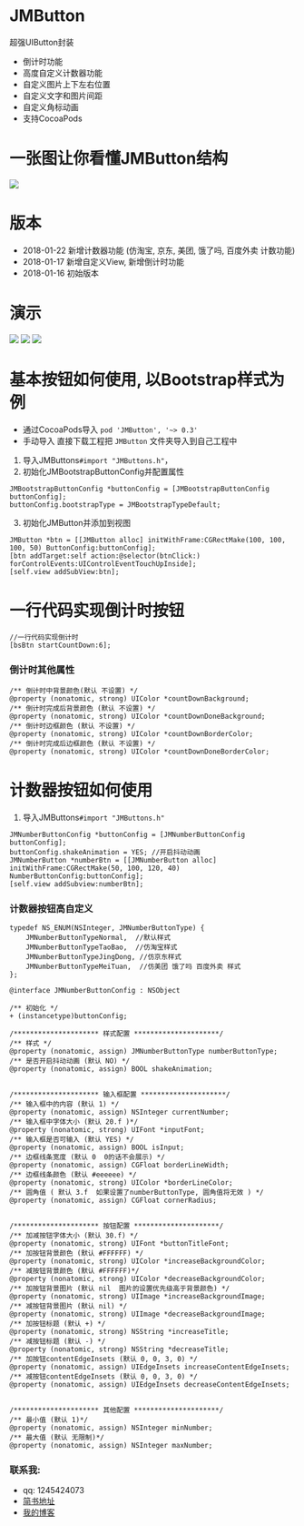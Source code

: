 # JMButton
超强UIButton封装
* 倒计时功能
* 高度自定义计数器功能
* 自定义图片上下左右位置
* 自定义文字和图片间距
* 自定义角标动画
* 支持CocoaPods

# 一张图让你看懂JMButton结构
![](https://github.com/JunAILiang/JMAllGif/raw/master/JMButton/JMButtonAll.png)

# 版本
* 2018-01-22 新增计数器功能 (仿淘宝, 京东, 美团, 饿了吗, 百度外卖 计数功能)
* 2018-01-17 新增自定义View, 新增倒计时功能  
* 2018-01-16 初始版本

# 演示
![](https://github.com/JunAILiang/JMAllGif/raw/master/JMButton/JMButton.gif) ![](https://github.com/JunAILiang/JMAllGif/raw/master/JMButton/JMButton1.gif) ![](https://github.com/JunAILiang/JMAllGif/raw/master/JMButton/JMButton2.gif)

# 基本按钮如何使用, 以Bootstrap样式为例
* 通过CocoaPods导入 `pod 'JMButton', '~> 0.3'`
* 手动导入 直接下载工程把 `JMButton` 文件夹导入到自己工程中
1. 导入JMButtons`#import "JMButtons.h"`，
2. 初始化JMBootstrapButtonConfig并配置属性
```
JMBootstrapButtonConfig *buttonConfig = [JMBootstrapButtonConfig buttonConfig];
buttonConfig.bootstrapType = JMBootstrapTypeDefault;
```
3. 初始化JMButton并添加到视图
```
JMButton *btn = [[JMButton alloc] initWithFrame:CGRectMake(100, 100, 100, 50) ButtonConfig:buttonConfig];
[btn addTarget:self action:@selector(btnClick:) forControlEvents:UIControlEventTouchUpInside];
[self.view addSubView:btn];
```

# 一行代码实现倒计时按钮
```
//一行代码实现倒计时
[bsBtn startCountDown:6];
```

### 倒计时其他属性
```
/** 倒计时中背景颜色(默认 不设置) */
@property (nonatomic, strong) UIColor *countDownBackground;
/** 倒计时完成后背景颜色 (默认 不设置) */
@property (nonatomic, strong) UIColor *countDownDoneBackground;
/** 倒计时边框颜色 (默认 不设置) */
@property (nonatomic, strong) UIColor *countDownBorderColor;
/** 倒计时完成后边框颜色 (默认 不设置) */
@property (nonatomic, strong) UIColor *countDownDoneBorderColor;
```

# 计数器按钮如何使用
1. 导入JMButtons`#import "JMButtons.h"`
```
JMNumberButtonConfig *buttonConfig = [JMNumberButtonConfig buttonConfig];
buttonConfig.shakeAnimation = YES; //开启抖动动画
JMNumberButton *numberBtn = [[JMNumberButton alloc] initWithFrame:CGRectMake(50, 100, 120, 40) NumberButtonConfig:buttonConfig];
[self.view addSubview:numberBtn];
```

### 计数器按钮高自定义
```
typedef NS_ENUM(NSInteger, JMNumberButtonType) {
    JMNumberButtonTypeNormal,  //默认样式
    JMNumberButtonTypeTaoBao,  //仿淘宝样式
    JMNumberButtonTypeJingDong, //仿京东样式
    JMNumberButtonTypeMeiTuan,  //仿美团 饿了吗 百度外卖 样式
};

@interface JMNumberButtonConfig : NSObject

/** 初始化 */
+ (instancetype)buttonConfig;

/********************* 样式配置 *********************/
/** 样式 */
@property (nonatomic, assign) JMNumberButtonType numberButtonType;
/** 是否开启抖动动画 (默认 NO) */
@property (nonatomic, assign) BOOL shakeAnimation;


/********************* 输入框配置 *********************/
/** 输入框中的内容 (默认 1) */
@property (nonatomic, assign) NSInteger currentNumber;
/** 输入框中字体大小 (默认 20.f )*/
@property (nonatomic, strong) UIFont *inputFont;
/** 输入框是否可输入 (默认 YES) */
@property (nonatomic, assign) BOOL isInput;
/** 边框线条宽度 (默认 0  0的话不会展示) */
@property (nonatomic, assign) CGFloat borderLineWidth;
/** 边框线条颜色 (默认 #eeeeee) */
@property (nonatomic, strong) UIColor *borderLineColor;
/** 圆角值 ( 默认 3.f  如果设置了numberButtonType, 圆角值将无效 ) */
@property (nonatomic, assign) CGFloat cornerRadius;


/********************* 按钮配置 *********************/
/** 加减按钮字体大小 (默认 30.f) */
@property (nonatomic, strong) UIFont *buttonTitleFont;
/** 加按钮背景颜色 (默认 #FFFFFF) */
@property (nonatomic, strong) UIColor *increaseBackgroundColor;
/** 减按钮背景颜色 (默认 #FFFFFF)*/
@property (nonatomic, strong) UIColor *decreaseBackgroundColor;
/** 加按钮背景图片 (默认 nil  图片的设置优先级高于背景颜色) */
@property (nonatomic, strong) UIImage *increaseBackgroundImage;
/** 减按钮背景图片 (默认 nil) */
@property (nonatomic, strong) UIImage *decreaseBackgroundImage;
/** 加按钮标题 (默认 +) */
@property (nonatomic, strong) NSString *increaseTitle;
/** 减按钮标题 (默认 -) */
@property (nonatomic, strong) NSString *decreaseTitle;
/** 加按钮contentEdgeInsets (默认 0, 0, 3, 0) */
@property (nonatomic, assign) UIEdgeInsets increaseContentEdgeInsets;
/** 减按钮contentEdgeInsets (默认 0, 0, 3, 0) */
@property (nonatomic, assign) UIEdgeInsets decreaseContentEdgeInsets;


/********************* 其他配置 *********************/
/** 最小值 (默认 1)*/
@property (nonatomic, assign) NSInteger minNumber;
/** 最大值 (默认 无限制)*/
@property (nonatomic, assign) NSInteger maxNumber;
```

### 联系我:
   * qq: 1245424073
   * [简书地址](https://www.jianshu.com/p/ba8e986cdd0c)
   * [我的博客](https://ljmvip.cn)
